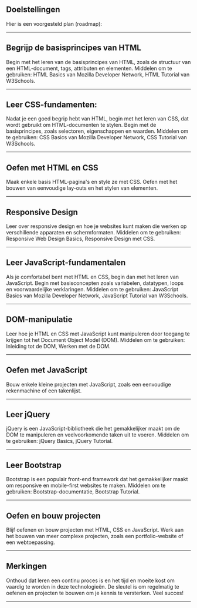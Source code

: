 ## Doelstellingen

Hier is een voorgesteld plan (roadmap):
  
---

## Begrijp de basisprincipes van HTML

Begin met het leren van de basisprincipes van HTML, zoals de structuur van een HTML-document, tags, attributen en elementen. Middelen om te gebruiken: HTML Basics van Mozilla Developer Network, HTML Tutorial van W3Schools.

---

## Leer CSS-fundamenten: 

Nadat je een goed begrip hebt van HTML, begin met het leren van CSS, dat wordt gebruikt om HTML-documenten te stylen. Begin met de basisprincipes, zoals selectoren, eigenschappen en waarden. Middelen om te gebruiken: CSS Basics van Mozilla Developer Network, CSS Tutorial van W3Schools.
  
---

## Oefen met HTML en CSS

Maak enkele basis HTML-pagina's en style ze met CSS. Oefen met het bouwen van eenvoudige lay-outs en het stylen van elementen.
  
---

## Responsive Design

Leer over responsive design en hoe je websites kunt maken die werken op verschillende apparaten en schermformaten. Middelen om te gebruiken: Responsive Web Design Basics, Responsive Design met CSS.
  
---

## Leer JavaScript-fundamentalen

Als je comfortabel bent met HTML en CSS, begin dan met het leren van JavaScript. Begin met basisconcepten zoals variabelen, datatypen, loops en voorwaardelijke verklaringen. Middelen om te gebruiken: JavaScript Basics van Mozilla Developer Network, JavaScript Tutorial van W3Schools.
  
---

## DOM-manipulatie

Leer hoe je HTML en CSS met JavaScript kunt manipuleren door toegang te krijgen tot het Document Object Model (DOM). Middelen om te gebruiken: Inleiding tot de DOM, Werken met de DOM.
  
---

## Oefen met JavaScript

Bouw enkele kleine projecten met JavaScript, zoals een eenvoudige rekenmachine of een takenlijst.

---

## Leer jQuery

jQuery is een JavaScript-bibliotheek die het gemakkelijker maakt om de DOM te manipuleren en veelvoorkomende taken uit te voeren. Middelen om te gebruiken: jQuery Basics, jQuery Tutorial.
  
---

## Leer Bootstrap

Bootstrap is een populair front-end framework dat het gemakkelijker maakt om responsive en mobile-first websites te maken. Middelen om te gebruiken: Bootstrap-documentatie, Bootstrap Tutorial.
  
---

## Oefen en bouw projecten

Blijf oefenen en bouw projecten met HTML, CSS en JavaScript. Werk aan het bouwen van meer complexe projecten, zoals een portfolio-website of een webtoepassing.
  
---

## Merkingen

Onthoud dat leren een continu proces is en het tijd en moeite kost om vaardig te worden in deze technologieën. De sleutel is om regelmatig te oefenen en projecten te bouwen om je kennis te versterken. Veel succes!

---


